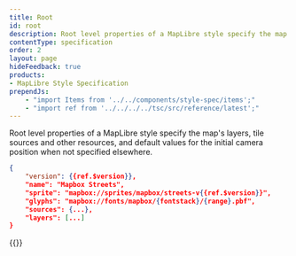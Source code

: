 ```yaml
---
title: Root
id: root
description: Root level properties of a MapLibre style specify the map's layers, tile sources and other resources, and default values for the initial camera position when not specified elsewhere.
contentType: specification
order: 2
layout: page
hideFeedback: true
products:
- MapLibre Style Specification
prependJs:
    - "import Items from '../../components/style-spec/items';"
    - "import ref from '../../../../tsc/src/reference/latest';"
---
```


Root level properties of a MapLibre style specify the map's layers, tile sources and other resources, and default values for the initial camera position when not specified elsewhere.

```json
{
    "version": {{ref.$version}},
    "name": "Mapbox Streets",
    "sprite": "mapbox://sprites/mapbox/streets-v{{ref.$version}}",
    "glyphs": "mapbox://fonts/mapbox/{fontstack}/{range}.pbf",
    "sources": {...},
    "layers": [...]
}
```

<!--
START GENERATED CONTENT:
Content in this section is generated directly using the MapLibre Style
Specification. To update any content displayed in this section, make edits to:
https://github.com/maplibre/maplibre-gl-style-spec/blob/main/src/reference/v8.json.
-->
{{<Items headingLevel='2' entry={ref.$root} />}}
<!-- END GENERATED CONTENT -->
